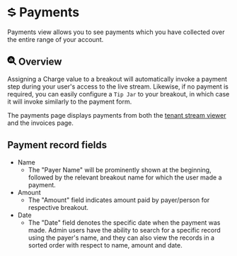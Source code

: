 # <img src="https://raw.githubusercontent.com/vishaldhole173/pro-stream-documentation/main/fontawesome/svgs/solid/dollar-sign.svg" width="20" height="20"> Payments

Payments view allows you to see payments which you have collected over the entire range of your account.

## <img src="https://raw.githubusercontent.com/vishaldhole173/pro-stream-documentation/main/fontawesome/svgs/solid/magnifying-glass-chart.svg" width="20" height="20"> Overview

Assigning a Charge value to a breakout will automatically invoke a payment step during your user's access to the live stream. Likewise, if no payment is required, you can easily configure a `Tip Jar` to your breakout, in which case it will invoke similarly to the payment form. 

The payments page displays payments from both the [tenant stream viewer](../Subdomains/events.md) and the invoices page.

## Payment record fields
* Name 
  - The "Payer Name" will be prominently shown at the beginning, followed by the relevant breakout name for which the user made a payment.
* Amount
  - The "Amount" field indicates amount paid by payer/person for respective breakout.
* Date
  - The "Date" field denotes the specific date when the payment was made. Admin users have the ability to search for a specific record using the payer's name, and they can also view the records in a sorted order with respect to name, amount and date.
